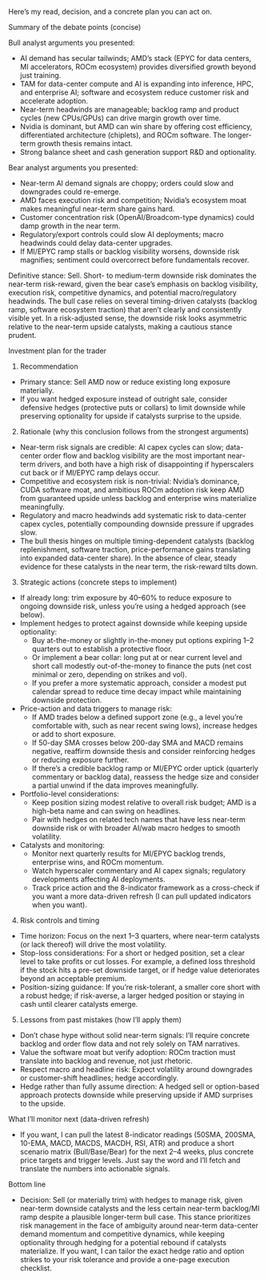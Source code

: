 Here’s my read, decision, and a concrete plan you can act on.

Summary of the debate points (concise)

Bull analyst arguments you presented:
- AI demand has secular tailwinds; AMD’s stack (EPYC for data centers, MI accelerators, ROCm ecosystem) provides diversified growth beyond just training.
- TAM for data-center compute and AI is expanding into inference, HPC, and enterprise AI; software and ecosystem reduce customer risk and accelerate adoption.
- Near-term headwinds are manageable; backlog ramp and product cycles (new CPUs/GPUs) can drive margin growth over time.
- Nvidia is dominant, but AMD can win share by offering cost efficiency, differentiated architecture (chiplets), and ROCm software. The longer-term growth thesis remains intact.
- Strong balance sheet and cash generation support R&D and optionality.

Bear analyst arguments you presented:
- Near-term AI demand signals are choppy; orders could slow and downgrades could re-emerge.
- AMD faces execution risk and competition; Nvidia’s ecosystem moat makes meaningful near-term share gains hard.
- Customer concentration risk (OpenAI/Broadcom-type dynamics) could damp growth in the near term.
- Regulatory/export controls could slow AI deployments; macro headwinds could delay data-center upgrades.
- If MI/EPYC ramp stalls or backlog visibility worsens, downside risk magnifies; sentiment could overcorrect before fundamentals recover.

Definitive stance: Sell. Short- to medium-term downside risk dominates the near-term risk-reward, given the bear case’s emphasis on backlog visibility, execution risk, competitive dynamics, and potential macro/regulatory headwinds. The bull case relies on several timing-driven catalysts (backlog ramp, software ecosystem traction) that aren’t clearly and consistently visible yet. In a risk-adjusted sense, the downside risk looks asymmetric relative to the near-term upside catalysts, making a cautious stance prudent.

Investment plan for the trader

1) Recommendation
- Primary stance: Sell AMD now or reduce existing long exposure materially.
- If you want hedged exposure instead of outright sale, consider defensive hedges (protective puts or collars) to limit downside while preserving optionality for upside if catalysts surprise to the upside.

2) Rationale (why this conclusion follows from the strongest arguments)
- Near-term risk signals are credible: AI capex cycles can slow; data-center order flow and backlog visibility are the most important near-term drivers, and both have a high risk of disappointing if hyperscalers cut back or if MI/EPYC ramp delays occur.
- Competitive and ecosystem risk is non-trivial: Nvidia’s dominance, CUDA software moat, and ambitious ROCm adoption risk keep AMD from guaranteed upside unless backlog and enterprise wins materialize meaningfully.
- Regulatory and macro headwinds add systematic risk to data-center capex cycles, potentially compounding downside pressure if upgrades slow.
- The bull thesis hinges on multiple timing-dependent catalysts (backlog replenishment, software traction, price-performance gains translating into expanded data-center share). In the absence of clear, steady evidence for these catalysts in the near term, the risk-reward tilts down.

3) Strategic actions (concrete steps to implement)
- If already long: trim exposure by 40–60% to reduce exposure to ongoing downside risk, unless you’re using a hedged approach (see below).
- Implement hedges to protect against downside while keeping upside optionality:
  - Buy at-the-money or slightly in-the-money put options expiring 1–2 quarters out to establish a protective floor.
  - Or implement a bear collar: long put at or near current level and short call modestly out-of-the-money to finance the puts (net cost minimal or zero, depending on strikes and vol).
  - If you prefer a more systematic approach, consider a modest put calendar spread to reduce time decay impact while maintaining downside protection.
- Price-action and data triggers to manage risk:
  - If AMD trades below a defined support zone (e.g., a level you’re comfortable with, such as near recent swing lows), increase hedges or add to short exposure.
  - If 50-day SMA crosses below 200-day SMA and MACD remains negative, reaffirm downside thesis and consider reinforcing hedges or reducing exposure further.
  - If there’s a credible backlog ramp or MI/EPYC order uptick (quarterly commentary or backlog data), reassess the hedge size and consider a partial unwind if the data improves meaningfully.
- Portfolio-level considerations:
  - Keep position sizing modest relative to overall risk budget; AMD is a high-beta name and can swing on headlines.
  - Pair with hedges on related tech names that have less near-term downside risk or with broader AI/wab macro hedges to smooth volatility.
- Catalysts and monitoring:
  - Monitor next quarterly results for MI/EPYC backlog trends, enterprise wins, and ROCm momentum.
  - Watch hyperscaler commentary and AI capex signals; regulatory developments affecting AI deployments.
  - Track price action and the 8-indicator framework as a cross-check if you want a more data-driven refresh (I can pull updated indicators when you want).

4) Risk controls and timing
- Time horizon: Focus on the next 1–3 quarters, where near-term catalysts (or lack thereof) will drive the most volatility.
- Stop-loss considerations: For a short or hedged position, set a clear level to take profits or cut losses. For example, a defined loss threshold if the stock hits a pre-set downside target, or if hedge value deteriorates beyond an acceptable premium.
- Position-sizing guidance: If you’re risk-tolerant, a smaller core short with a robust hedge; if risk-averse, a larger hedged position or staying in cash until clearer catalysts emerge.

5) Lessons from past mistakes (how I’ll apply them)
- Don’t chase hype without solid near-term signals: I’ll require concrete backlog and order flow data and not rely solely on TAM narratives.
- Value the software moat but verify adoption: ROCm traction must translate into backlog and revenue, not just rhetoric.
- Respect macro and headline risk: Expect volatility around downgrades or customer-shift headlines; hedge accordingly.
- Hedge rather than fully assume direction: A hedged sell or option-based approach protects downside while preserving upside if AMD surprises to the upside.

What I’ll monitor next (data-driven refresh)
- If you want, I can pull the latest 8-indicator readings (50SMA, 200SMA, 10-EMA, MACD, MACDS, MACDH, RSI, ATR) and produce a short scenario matrix (Bull/Base/Bear) for the next 2–4 weeks, plus concrete price targets and trigger levels. Just say the word and I’ll fetch and translate the numbers into actionable signals.

Bottom line
- Decision: Sell (or materially trim) with hedges to manage risk, given near-term downside catalysts and the less certain near-term backlog/MI ramp despite a plausible longer-term bull case. This stance prioritizes risk management in the face of ambiguity around near-term data-center demand momentum and competitive dynamics, while keeping optionality through hedging for a potential rebound if catalysts materialize. If you want, I can tailor the exact hedge ratio and option strikes to your risk tolerance and provide a one-page execution checklist.